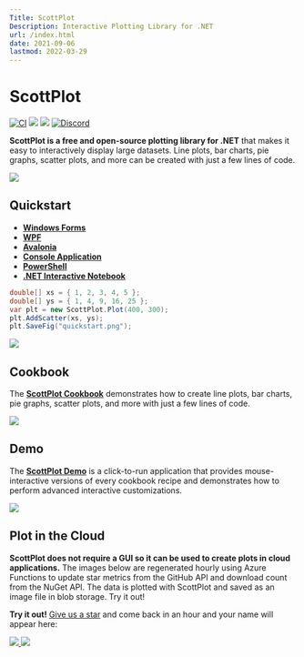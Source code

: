 ```yaml
---
Title: ScottPlot
Description: Interactive Plotting Library for .NET
url: /index.html
date: 2021-09-06
lastmod: 2022-03-29
---
```


<h1 class='border-0 mt-4 mb-0'>ScottPlot</h1>

[![CI](https://github.com/ScottPlot/ScottPlot/actions/workflows/ci.yaml/badge.svg)](https://github.com/ScottPlot/ScottPlot/actions/workflows/ci.yaml)
[![](https://img.shields.io/nuget/dt/scottplot?color=004880&label=Downloads&logo=NuGet)](https://www.nuget.org/packages/ScottPlot/)
[![](https://img.shields.io/nuget/vpre/scottplot?color=%23004880&label=NuGet&logo=nuget)](https://www.nuget.org/packages/ScottPlot/)
[![Discord](https://badgen.net/discord/members/Dru6fnY2UX?icon=discord&color=5562ea&label=Discord)](https://scottplot.net/discord/)

**ScottPlot is a free and open-source plotting library for .NET** that makes it easy to interactively display large datasets. Line plots, bar charts, pie graphs, scatter plots, and more can be created with just a few lines of code.

<a href='cookbook'>
  <img src='/images/scottplot.gif' class="d-block mx-auto my-5" />
</a>

## Quickstart

* [**Windows Forms**](quickstart/winforms)
* [**WPF**](quickstart/wpf)
* [**Avalonia**](quickstart/avalonia)
* [**Console Application**](quickstart/console)
* [**PowerShell**](quickstart/powershell)
* [**.NET Interactive Notebook**](quickstart/notebook)


```cs
double[] xs = { 1, 2, 3, 4, 5 };
double[] ys = { 1, 4, 9, 16, 25 };
var plt = new ScottPlot.Plot(400, 300);
plt.AddScatter(xs, ys);
plt.SaveFig("quickstart.png");
```

![](quickstart/console/scottplot-quickstart-console.png)


## Cookbook

The [**ScottPlot Cookbook**](cookbook/4.1/) demonstrates how to create line plots, bar charts, pie graphs, scatter plots, and more with just a few lines of code. 

<a href='cookbook/4.1/'>
  <img src='images/cookbook.jpg' class="d-block mx-auto my-5 w-75" />
</a>

## Demo

The [**ScottPlot Demo**](demo) is a click-to-run application that provides mouse-interactive versions of every cookbook recipe and demonstrates how to perform advanced interactive customizations.

<a href='demo'>
  <img src='demo/scottplot-demo.png' class="d-block mx-auto my-5 w-75" />
</a>

## Plot in the Cloud

**ScottPlot does not require a GUI so it can be used to create plots in cloud applications.** The images below are regenerated hourly using Azure Functions to update star metrics from the GitHub API and download count from the NuGet API. The data is plotted with ScottPlot and saved as an image file in blob storage. Try it out!

**Try it out!** [Give us a star](https://github.com/scottplot/scottplot) and come back in an hour and your name will appear here:


<a href="https://stargraph.z20.web.core.windows.net/scottplot-stars.png" target="_blank">
  <img src="https://stargraph.z20.web.core.windows.net/scottplot-stars.png?" class="d-block mx-auto my-5" >
</a>

<a href='https://nugetppt.z20.web.core.windows.net/plots/scottplot.png'>
  <img src='https://nugetppt.z20.web.core.windows.net/plots/scottplot.png' class="d-block mx-auto my-5" >
</a>
